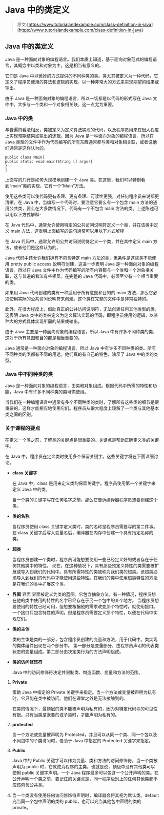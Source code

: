# Java 中的类定义

> 原文:[https://www.tutorialandexample.com/class-definition-in-java](https://www.tutorialandexample.com/class-definition-in-java)

## Java 中的类定义

Java 是一种面向对象的编程语言。我们本质上知道，基于面向对象范式的编程语言，其概念中以类和对象为主，这是相当有意义的。

它们是 Java 中以微妙的方式提供的不同种类的类。类尤其被定义为一种代码，它定义了程序员使用的算法和逻辑的实现，以一种非常大的方式来实现期望的结果或输出。

由于 Java 是一种面向对象的编程语言，所以一切都是以代码的形式写在 Java 文件中，大多与一个类和一个对象相关联，这一点尤为重要。

### Java 中的类

与普遍的看法相反，类被定义为定义算法实现的代码，以及程序员用来在很大程度上实现预期结果或输出的逻辑。因为 Java 是一种面向对象的编程语言，所以在 Java 类型的文件中作为代码编写的所有东西通常都与类和对象相关联，或者说他们通常是这样认为的。

```
public class Main{ 
public static void main(String [] args){ 
} 
} 
```

上面写的几行是如何大规模地创建一个 Java 类。在这里，我们可以特别看到“main”类的实现，它有一个“Main”方法。

使用这些类可以使代码更有条理、更有条理、可读性更强，对任何程序员来说都更清晰。在 Java 中，当编写一个代码时，要注意它要么有一个包含 main 方法的通用公共类，要么在大多数情况下，代码有一个不包含 main 方法的类。上述陈述可以用以下方式解释-

在 Java 代码中，通常允许使用特定的公共访问说明符定义一个类，并在该类中定义 main 方法，这表明上面编写的语句通常可以用以下方式解释

在 Java 代码中，通常允许用公共访问说明符定义一个类，并在其中定义 main 方法，或者他们是这样认为的。

Java 代码中还允许我们拥有不包含特定 main 方法的类，但条件是这些类不能使用 pretty public access 说明符创建，这进一步表明 Java 是一种面向对象的编程语言，所以在 Java 文件中作为代码编写的所有内容都与一个类和一个对象相关联，这与普遍的看法有些相反。在完整的 Java 代码中，必须至少有一个相当重要的类。

如果用 Java 代码创建的类有一种适用于所有意图和目的的 main 方法，那么它必须使用实际的公共访问说明符来创建。这个类在完整的文件中是非常独特的。

此外，在很大程度上，借助真正的公共访问说明符，无法创建任何其他类型的类，这表明 Java 类中的类被定义为定义算法实现的代码，即程序员使用的逻辑，以某种大的方式具体实现所需的结果或输出。

由于 Java 主要是一种面向对象的编程语言，所以 Java 中有许多不同种类的类，这对于所有意图和目的都是相当重要的。

Java 通常是一种面向对象的编程语言，所以 Java 中有许多不同种类的类。所有不同种类的类都有不同的用途。他们真的有自己的特色，演示了 Java 中的类的类型。

### Java 中不同种类的类

Java 是一种面向对象的编程语言，由类和对象组成。根据代码中所需的特性和功能，Java 中有许多不同种类的类可供使用。

当我们在一种编程语言中通常有多个不同种类的类时，了解所有这些类的细节是很重要的，这样才能相应地使用它们。程序员从很大程度上理解了一个类与其他基本类之间的区别。

### 关于课程的要点

在定义一个类之前，了解类的关键点是很重要的。关键点是帮助正确定义类的关键字。

在 Java 中，程序员在定义类时使用多个保留关键字。这些关键字将在下面详细讨论。

*   **class 关键字**

    在 Java 中，class 是用来定义类的保留关键字。程序员使用第一个关键字来定义 Java 中的类。

    当一个类的关键字写在任何名字之前，那么它告诉编译器程序员想要创建这个类。

*   **类的名称**

    当程序员使用 class 关键字定义类时，类的名称是程序员需要写的第二件事。
    在 class 关键字后写入变量名后，编译器在内存中创建一个具有指定名称的类。

*   **超类**

    当程序员创建一个类时，程序员可能想要使用一些已经定义好的或者存在于任何其他类中的特性。
    现在，在这种情况下，具有那些预定义特性的类需要被扩展或导入到我们的代码中。具有所需特性的类被称为我们类的超类。该超类必须导入到我们的代码中才能使用这些特性。在我们的类中使用超类特性的方法是在我们的类中扩展这个类。

*   **界面**
    界面
    界面被定义为类的蓝图。它包含抽象方法。有一种情况，程序员想在他的类中使用的特性的名字已经存在于另一个包中的某个地方。
    当程序员想要使用的特性已经可用，但想要根据他的需求改变那个特性时，就使用接口。
    一个接口只包含特性的声明，但是程序员需要定义那个特性，以便在代码中实现它们。

*   **类的主体**

    类的主体是类的一部分，包含程序员创建的变量和方法，用于代码中。类实现的类体组件出现在两个部分中。
    第一部分是变量部分，由程序员声明的代表类状态的变量组成。第二部分由决定类行为的方法声明组成。

*   **类的访问修饰符**

    Java 中的访问修饰符决定并限制类、构造函数、变量和方法的范围。

1.  **Private**

    借助 Java 中指定的 Private 关键字来指定。当一个方法或变量被声明为私有时，它只能在类中被访问。他们在课堂之外是无法接触到的。

    在类的情况下，最顶层的类不能被声明为私有的，因为对特定代码块的可见性有限。只有当类是嵌套的或子类时，才能声明为私有的。

2.  **protected**

    当一个方法或变量被声明为 Protected，并且可以从同一个类、同一个包以及不同包中的子类访问时，借助于 Java 中指定的 Protected 关键字来指定。

3.  **Public**

    Java 中的 Public 关键字可以作为变量、类和方法的访问修饰符。当一个类被声明为 public 时，它就成为程序的主类，也就是说，顶级中没有其他类可以使用 public 关键字声明。一个 Java 程序最多可以包含一个公开声明的类。在公开声明一个类之前，要记住的关键点是，同一程序级别上的任何其他类都不应该包含公共类。

4.  当一个类没有使用任何访问修饰符声明时，编译器会将其视为默认类。default 充当同一个包中声明的类的 public，也可以充当其他包中声明的类的 private。